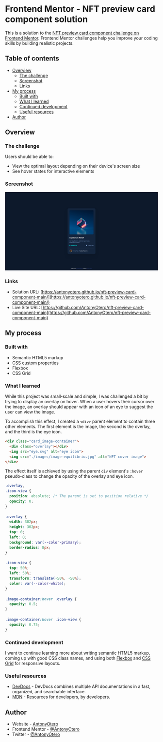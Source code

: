 # Frontend Mentor - NFT preview card component solution

This is a solution to the [NFT preview card component challenge on Frontend Mentor](https://www.frontendmentor.io/challenges/nft-preview-card-component-SbdUL_w0U). Frontend Mentor challenges help you improve your coding skills by building realistic projects. 

## Table of contents

- [Overview](#overview)
  - [The challenge](#the-challenge)
  - [Screenshot](#screenshot)
  - [Links](#links)
- [My process](#my-process)
  - [Built with](#built-with)
  - [What I learned](#what-i-learned)
  - [Continued development](#continued-development)
  - [Useful resources](#useful-resources)
- [Author](#author)

## Overview

### The challenge

Users should be able to:

- View the optimal layout depending on their device's screen size
- See hover states for interactive elements

### Screenshot

![](./screenshot.png)

### Links

- Solution URL: [https://antonyotero.github.io/nft-preview-card-component-main/](https://antonyotero.github.io/nft-preview-card-component-main/)
- Live Site URL: [https://github.com/AntonyOtero/nft-preview-card-component-main](https://github.com/AntonyOtero/nft-preview-card-component-main)

## My process

### Built with

- Semantic HTML5 markup
- CSS custom properties
- Flexbox
- CSS Grid

### What I learned

While this project was small-scale and simple, I was challenged a bit by trying to display an overlay on hover. When a user hovers their cursor over the image, an overlay should appear with an icon of an eye to suggest the user can view the image.

To accomplish this effect, I created a `<div>` parent element to contain three other elements. The first element is the image, the second is the overlay, and the third is the eye icon.
```html
<div class="card_image-container">
  <div class="overlay"></div>
  <img src="eye.svg" alt="eye icon">
  <img src="./images/image-equilibriu.jpg" alt="NFT cover image">
</div>
```

The effect itself is achieved by using the parent `div` element's `:hover` pseudo-class to change the opacity of the overlay and eye icon.
```css
.overlay,
.icon-view {
  position: absolute; /* The parent is set to position relative */
  opacity: 0;
}

.overlay {
  width: 302px;
  height: 302px;
  top: 0;
  left: 0;
  background: var(--color-primary);
  border-radius: 8px; 
}

.icon-view {
  top: 50%;
  left: 50%;
  transform: translate(-50%, -50%);
  color: var(--color-white);
}

.image-container:hover .overlay {
  opacity: 0.5;
}

.image-container:hover .icon-view {
  opacity: 0.75;
}
```

### Continued development

I want to continue learning more about writing semantic HTML5 markup, coming up with good CSS class names, and using both [Flexbox](https://developer.mozilla.org/en-US/docs/Web/CSS/CSS_Flexible_Box_Layout/Basic_Concepts_of_Flexbox) and [CSS Grid](https://developer.mozilla.org/en-US/docs/Web/CSS/CSS_Grid_Layout) for responsive layouts.

### Useful resources

- [DevDocs](https://devdocs.io/) - DevDocs combines multiple API documentations in a fast, organized, and searchable interface.
- [MDN](https://developer.mozilla.org/en-US/) - Resources for developers, by developers.

## Author

- Website - [AntonyOtero](https://github.com/AntonyOtero)
- Frontend Mentor - [@AntonyOtero](https://www.frontendmentor.io/profile/AntonyOtero)
- Twitter - [@AntonyOtero](https://twitter.com/AntonyOtero)
